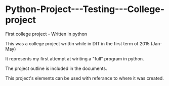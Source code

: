 # Python-Project---Testing---College-project
First college project - Written in python

This was a college project writtin while in DIT in the first term of 2015 (Jan-May)

It represents my first attempt at wiriting a "full" program in python.

The project outline is included in the documents.

This project's elements can be used with referance to where it was created.
